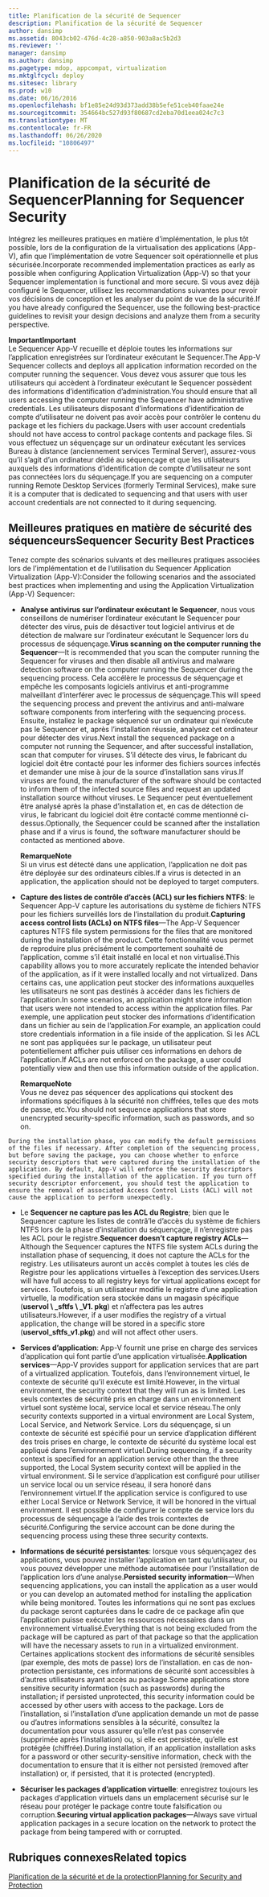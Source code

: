 ```yaml
---
title: Planification de la sécurité de Sequencer
description: Planification de la sécurité de Sequencer
author: dansimp
ms.assetid: 8043cb02-476d-4c28-a850-903a8ac5b2d3
ms.reviewer: ''
manager: dansimp
ms.author: dansimp
ms.pagetype: mdop, appcompat, virtualization
ms.mktglfcycl: deploy
ms.sitesec: library
ms.prod: w10
ms.date: 06/16/2016
ms.openlocfilehash: bf1e85e24d93d373add38b5efe51ceb40faae24e
ms.sourcegitcommit: 354664bc527d93f80687cd2eba70d1eea024c7c3
ms.translationtype: MT
ms.contentlocale: fr-FR
ms.lasthandoff: 06/26/2020
ms.locfileid: "10806497"
---
```

# <span data-ttu-id="9db6e-103">Planification de la sécurité de Sequencer</span><span class="sxs-lookup"><span data-stu-id="9db6e-103">Planning for Sequencer Security</span></span>


<span data-ttu-id="9db6e-104">Intégrez les meilleures pratiques en matière d’implémentation, le plus tôt possible, lors de la configuration de la virtualisation des applications (App-V), afin que l’implémentation de votre Sequencer soit opérationnelle et plus sécurisée.</span><span class="sxs-lookup"><span data-stu-id="9db6e-104">Incorporate recommended implementation practices as early as possible when configuring Application Virtualization (App-V) so that your Sequencer implementation is functional and more secure.</span></span> <span data-ttu-id="9db6e-105">Si vous avez déjà configuré le Sequencer, utilisez les recommandations suivantes pour revoir vos décisions de conception et les analyser du point de vue de la sécurité.</span><span class="sxs-lookup"><span data-stu-id="9db6e-105">If you have already configured the Sequencer, use the following best-practice guidelines to revisit your design decisions and analyze them from a security perspective.</span></span>

**<span data-ttu-id="9db6e-106">Important</span><span class="sxs-lookup"><span data-stu-id="9db6e-106">Important</span></span>**  
<span data-ttu-id="9db6e-107">Le Sequencer App-V recueille et déploie toutes les informations sur l’application enregistrées sur l’ordinateur exécutant le Sequencer.</span><span class="sxs-lookup"><span data-stu-id="9db6e-107">The App-V Sequencer collects and deploys all application information recorded on the computer running the sequencer.</span></span> <span data-ttu-id="9db6e-108">Vous devez vous assurer que tous les utilisateurs qui accèdent à l’ordinateur exécutant le Sequencer possèdent des informations d’identification d’administration.</span><span class="sxs-lookup"><span data-stu-id="9db6e-108">You should ensure that all users accessing the computer running the Sequencer have administrative credentials.</span></span> <span data-ttu-id="9db6e-109">Les utilisateurs disposant d’informations d’identification de compte d’utilisateur ne doivent pas avoir accès pour contrôler le contenu du package et les fichiers du package.</span><span class="sxs-lookup"><span data-stu-id="9db6e-109">Users with user account credentials should not have access to control package contents and package files.</span></span> <span data-ttu-id="9db6e-110">Si vous effectuez un séquençage sur un ordinateur exécutant les services Bureau à distance (anciennement services Terminal Server), assurez-vous qu’il s’agit d’un ordinateur dédié au séquençage et que les utilisateurs auxquels des informations d’identification de compte d’utilisateur ne sont pas connectées lors du séquençage.</span><span class="sxs-lookup"><span data-stu-id="9db6e-110">If you are sequencing on a computer running Remote Desktop Services (formerly Terminal Services), make sure it is a computer that is dedicated to sequencing and that users with user account credentials are not connected to it during sequencing.</span></span>



## <span data-ttu-id="9db6e-111">Meilleures pratiques en matière de sécurité des séquenceurs</span><span class="sxs-lookup"><span data-stu-id="9db6e-111">Sequencer Security Best Practices</span></span>


<span data-ttu-id="9db6e-112">Tenez compte des scénarios suivants et des meilleures pratiques associées lors de l’implémentation et de l’utilisation du Sequencer Application Virtualization (App-V):</span><span class="sxs-lookup"><span data-stu-id="9db6e-112">Consider the following scenarios and the associated best practices when implementing and using the Application Virtualization (App-V) Sequencer:</span></span>

-   <span data-ttu-id="9db6e-113">**Analyse antivirus sur l’ordinateur exécutant le Sequencer**, nous vous conseillons de numériser l’ordinateur exécutant le Sequencer pour détecter des virus, puis de désactiver tout logiciel antivirus et de détection de malware sur l’ordinateur exécutant le Sequencer lors du processus de séquençage.</span><span class="sxs-lookup"><span data-stu-id="9db6e-113">**Virus scanning on the computer running the Sequencer**—It is recommended that you scan the computer running the Sequencer for viruses and then disable all antivirus and malware detection software on the computer running the Sequencer during the sequencing process.</span></span> <span data-ttu-id="9db6e-114">Cela accélère le processus de séquençage et empêche les composants logiciels antivirus et anti-programme malveillant d’interférer avec le processus de séquençage.</span><span class="sxs-lookup"><span data-stu-id="9db6e-114">This will speed the sequencing process and prevent the antivirus and anti-malware software components from interfering with the sequencing process.</span></span> <span data-ttu-id="9db6e-115">Ensuite, installez le package séquencé sur un ordinateur qui n’exécute pas le Sequencer et, après l’installation réussie, analysez cet ordinateur pour détecter des virus.</span><span class="sxs-lookup"><span data-stu-id="9db6e-115">Next install the sequenced package on a computer not running the Sequencer, and after successful installation, scan that computer for viruses.</span></span> <span data-ttu-id="9db6e-116">S’il détecte des virus, le fabricant du logiciel doit être contacté pour les informer des fichiers sources infectés et demander une mise à jour de la source d’installation sans virus.</span><span class="sxs-lookup"><span data-stu-id="9db6e-116">If viruses are found, the manufacturer of the software should be contacted to inform them of the infected source files and request an updated installation source without viruses.</span></span> <span data-ttu-id="9db6e-117">Le Sequencer peut éventuellement être analysé après la phase d’installation et, en cas de détection de virus, le fabricant du logiciel doit être contacté comme mentionné ci-dessus.</span><span class="sxs-lookup"><span data-stu-id="9db6e-117">Optionally, the Sequencer could be scanned after the installation phase and if a virus is found, the software manufacturer should be contacted as mentioned above.</span></span>

    **<span data-ttu-id="9db6e-118">Remarque</span><span class="sxs-lookup"><span data-stu-id="9db6e-118">Note</span></span>**  
    <span data-ttu-id="9db6e-119">Si un virus est détecté dans une application, l’application ne doit pas être déployée sur des ordinateurs cibles.</span><span class="sxs-lookup"><span data-stu-id="9db6e-119">If a virus is detected in an application, the application should not be deployed to target computers.</span></span>



-   <span data-ttu-id="9db6e-120">**Capture des listes de contrôle d’accès (ACL) sur les fichiers NTFS**: le Sequencer App-V capture les autorisations du système de fichiers NTFS pour les fichiers surveillés lors de l’installation du produit.</span><span class="sxs-lookup"><span data-stu-id="9db6e-120">**Capturing access control lists (ACLs) on NTFS files**—The App-V Sequencer captures NTFS file system permissions for the files that are monitored during the installation of the product.</span></span> <span data-ttu-id="9db6e-121">Cette fonctionnalité vous permet de reproduire plus précisément le comportement souhaité de l’application, comme s’il était installé en local et non virtualisé.</span><span class="sxs-lookup"><span data-stu-id="9db6e-121">This capability allows you to more accurately replicate the intended behavior of the application, as if it were installed locally and not virtualized.</span></span> <span data-ttu-id="9db6e-122">Dans certains cas, une application peut stocker des informations auxquelles les utilisateurs ne sont pas destinés à accéder dans les fichiers de l’application.</span><span class="sxs-lookup"><span data-stu-id="9db6e-122">In some scenarios, an application might store information that users were not intended to access within the application files.</span></span> <span data-ttu-id="9db6e-123">Par exemple, une application peut stocker des informations d’identification dans un fichier au sein de l’application.</span><span class="sxs-lookup"><span data-stu-id="9db6e-123">For example, an application could store credentials information in a file inside of the application.</span></span> <span data-ttu-id="9db6e-124">Si les ACL ne sont pas appliquées sur le package, un utilisateur peut potentiellement afficher puis utiliser ces informations en dehors de l’application.</span><span class="sxs-lookup"><span data-stu-id="9db6e-124">If ACLs are not enforced on the package, a user could potentially view and then use this information outside of the application.</span></span>

    **<span data-ttu-id="9db6e-125">Remarque</span><span class="sxs-lookup"><span data-stu-id="9db6e-125">Note</span></span>**  
    <span data-ttu-id="9db6e-126">Vous ne devez pas séquencer des applications qui stockent des informations spécifiques à la sécurité non chiffrées, telles que des mots de passe, etc.</span><span class="sxs-lookup"><span data-stu-id="9db6e-126">You should not sequence applications that store unencrypted security-specific information, such as passwords, and so on.</span></span>



~~~
During the installation phase, you can modify the default permissions of the files if necessary. After completion of the sequencing process, but before saving the package, you can choose whether to enforce security descriptors that were captured during the installation of the application. By default, App-V will enforce the security descriptors specified during the installation of the application. If you turn off security descriptor enforcement, you should test the application to ensure the removal of associated Access Control Lists (ACL) will not cause the application to perform unexpectedly.
~~~

-   <span data-ttu-id="9db6e-127">Le **Sequencer ne capture pas les ACL du Registre**; bien que le Sequencer capture les listes de contrã’le d’accès du système de fichiers NTFS lors de la phase d’installation du séquençage, il n’enregistre pas les ACL pour le registre.</span><span class="sxs-lookup"><span data-stu-id="9db6e-127">**Sequencer doesn’t capture registry ACLs**—Although the Sequencer captures the NTFS file system ACLs during the installation phase of sequencing, it does not capture the ACLs for the registry.</span></span> <span data-ttu-id="9db6e-128">Les utilisateurs auront un accès complet à toutes les clés de Registre pour les applications virtuelles à l’exception des services.</span><span class="sxs-lookup"><span data-stu-id="9db6e-128">Users will have full access to all registry keys for virtual applications except for services.</span></span> <span data-ttu-id="9db6e-129">Toutefois, si un utilisateur modifie le registre d’une application virtuelle, la modification sera stockée dans un magasin spécifique (**uservol \ _sftfs \ _V1. pkg**) et n’affectera pas les autres utilisateurs.</span><span class="sxs-lookup"><span data-stu-id="9db6e-129">However, if a user modifies the registry of a virtual application, the change will be stored in a specific store (**uservol\_sftfs\_v1.pkg**) and will not affect other users.</span></span>

-   <span data-ttu-id="9db6e-130">**Services d’application**: App-V fournit une prise en charge des services d’application qui font partie d’une application virtualisée.</span><span class="sxs-lookup"><span data-stu-id="9db6e-130">**Application services**—App-V provides support for application services that are part of a virtualized application.</span></span> <span data-ttu-id="9db6e-131">Toutefois, dans l’environnement virtuel, le contexte de sécurité qu’il exécute est limité.</span><span class="sxs-lookup"><span data-stu-id="9db6e-131">However, in the virtual environment, the security context that they will run as is limited.</span></span> <span data-ttu-id="9db6e-132">Les seuls contextes de sécurité pris en charge dans un environnement virtuel sont système local, service local et service réseau.</span><span class="sxs-lookup"><span data-stu-id="9db6e-132">The only security contexts supported in a virtual environment are Local System, Local Service, and Network Service.</span></span> <span data-ttu-id="9db6e-133">Lors du séquençage, si un contexte de sécurité est spécifié pour un service d’application différent des trois prises en charge, le contexte de sécurité du système local est appliqué dans l’environnement virtuel.</span><span class="sxs-lookup"><span data-stu-id="9db6e-133">During sequencing, if a security context is specified for an application service other than the three supported, the Local System security context will be applied in the virtual environment.</span></span> <span data-ttu-id="9db6e-134">Si le service d’application est configuré pour utiliser un service local ou un service réseau, il sera honoré dans l’environnement virtuel.</span><span class="sxs-lookup"><span data-stu-id="9db6e-134">If the application service is configured to use either Local Service or Network Service, it will be honored in the virtual environment.</span></span> <span data-ttu-id="9db6e-135">Il est possible de configurer le compte de service lors du processus de séquençage à l’aide des trois contextes de sécurité.</span><span class="sxs-lookup"><span data-stu-id="9db6e-135">Configuring the service account can be done during the sequencing process using these three security contexts.</span></span>

-   <span data-ttu-id="9db6e-136">**Informations de sécurité persistantes**: lorsque vous séquençagez des applications, vous pouvez installer l’application en tant qu’utilisateur, ou vous pouvez développer une méthode automatisée pour l’installation de l’application lors d’une analyse.</span><span class="sxs-lookup"><span data-stu-id="9db6e-136">**Persisted security information**—When sequencing applications, you can install the application as a user would or you can develop an automated method for installing the application while being monitored.</span></span> <span data-ttu-id="9db6e-137">Toutes les informations qui ne sont pas exclues du package seront capturées dans le cadre de ce package afin que l’application puisse exécuter les ressources nécessaires dans un environnement virtualisé.</span><span class="sxs-lookup"><span data-stu-id="9db6e-137">Everything that is not being excluded from the package will be captured as part of that package so that the application will have the necessary assets to run in a virtualized environment.</span></span> <span data-ttu-id="9db6e-138">Certaines applications stockent des informations de sécurité sensibles (par exemple, des mots de passe) lors de l’installation. en cas de non-protection persistante, ces informations de sécurité sont accessibles à d’autres utilisateurs ayant accès au package.</span><span class="sxs-lookup"><span data-stu-id="9db6e-138">Some applications store sensitive security information (such as passwords) during the installation; if persisted unprotected, this security information could be accessed by other users with access to the package.</span></span> <span data-ttu-id="9db6e-139">Lors de l’installation, si l’installation d’une application demande un mot de passe ou d’autres informations sensibles à la sécurité, consultez la documentation pour vous assurer qu’elle n’est pas conservée (supprimée après l’installation) ou, si elle est persistée, qu’elle est protégée (chiffrée).</span><span class="sxs-lookup"><span data-stu-id="9db6e-139">During installation, if an application installation asks for a password or other security-sensitive information, check with the documentation to ensure that it is either not persisted (removed after installation) or, if persisted, that it is protected (encrypted).</span></span>

-   <span data-ttu-id="9db6e-140">**Sécuriser les packages d’application virtuelle**: enregistrez toujours les packages d’application virtuels dans un emplacement sécurisé sur le réseau pour protéger le package contre toute falsification ou corruption.</span><span class="sxs-lookup"><span data-stu-id="9db6e-140">**Securing virtual application packages**—Always save virtual application packages in a secure location on the network to protect the package from being tampered with or corrupted.</span></span>

## <span data-ttu-id="9db6e-141">Rubriques connexes</span><span class="sxs-lookup"><span data-stu-id="9db6e-141">Related topics</span></span>


[<span data-ttu-id="9db6e-142">Planification de la sécurité et de la protection</span><span class="sxs-lookup"><span data-stu-id="9db6e-142">Planning for Security and Protection</span></span>](planning-for-security-and-protection.md)









